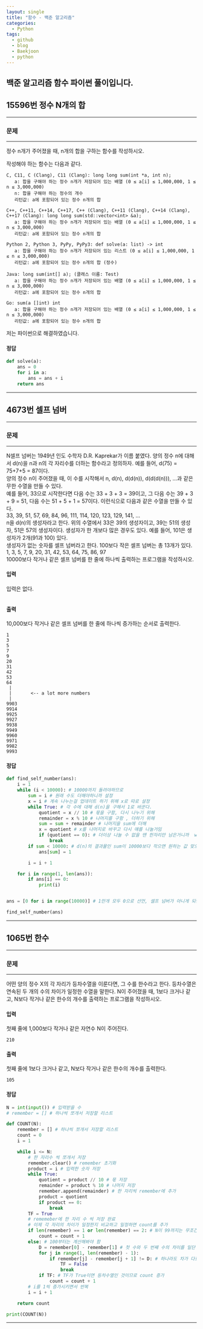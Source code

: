 ```yaml
---
layout: single
title: "함수 - 백준 알고리즘"
categories:
  - Python
tags:
  - github
  - blog
  - Baekjoon
  - python
---
```

## 백준 알고리즘 함수 파이썬 풀이입니다.

## 15596번 **정수 N개의 합**
---

### 문제
---
정수 n개가 주어졌을 때, n개의 합을 구하는 함수를 작성하시오.

작성해야 하는 함수는 다음과 같다.

```
C, C11, C (Clang), C11 (Clang): long long sum(int *a, int n);
   a: 합을 구해야 하는 정수 n개가 저장되어 있는 배열 (0 ≤ a[i] ≤ 1,000,000, 1 ≤ n ≤ 3,000,000)
   n: 합을 구해야 하는 정수의 개수
   리턴값: a에 포함되어 있는 정수 n개의 합

C++, C++11, C++14, C++17, C++ (Clang), C++11 (Clang), C++14 (Clang), C++17 (Clang): long long sum(std::vector<int> &a);
   a: 합을 구해야 하는 정수 n개가 저장되어 있는 배열 (0 ≤ a[i] ≤ 1,000,000, 1 ≤ n ≤ 3,000,000)
   리턴값: a에 포함되어 있는 정수 n개의 합

Python 2, Python 3, PyPy, PyPy3: def solve(a: list) -> int
   a: 합을 구해야 하는 정수 n개가 저장되어 있는 리스트 (0 ≤ a[i] ≤ 1,000,000, 1 ≤ n ≤ 3,000,000)
   리턴값: a에 포함되어 있는 정수 n개의 합 (정수)

Java: long sum(int[] a); (클래스 이름: Test)
   a: 합을 구해야 하는 정수 n개가 저장되어 있는 배열 (0 ≤ a[i] ≤ 1,000,000, 1 ≤ n ≤ 3,000,000)
   리턴값: a에 포함되어 있는 정수 n개의 합

Go: sum(a []int) int
   a: 합을 구해야 하는 정수 n개가 저장되어 있는 배열 (0 ≤ a[i] ≤ 1,000,000, 1 ≤ n ≤ 3,000,000)
   리턴값: a에 포함되어 있는 정수 n개의 합
```  
저는 파이썬으로 해결하였습니다.  

#### 정답
```python
def solve(a):
    ans = 0
    for i in a:
        ans = ans + i
    return ans
```
---

## 4673번 **셀프 넘버**
---

### 문제
---
N셀프 넘버는 1949년 인도 수학자 D.R. Kaprekar가 이름 붙였다. 양의 정수 n에 대해서 d(n)을 n과 n의 각 자리수를 더하는 함수라고 정의하자. 예를 들어, d(75) = 75+7+5 = 87이다.  
양의 정수 n이 주어졌을 때, 이 수를 시작해서 n, d(n), d(d(n)), d(d(d(n))), ...과 같은 무한 수열을 만들 수 있다.  
예를 들어, 33으로 시작한다면 다음 수는 33 + 3 + 3 = 39이고, 그 다음 수는 39 + 3 + 9 = 51, 다음 수는 51 + 5 + 1 = 57이다. 이런식으로 다음과 같은 수열을 만들 수 있다.  
33, 39, 51, 57, 69, 84, 96, 111, 114, 120, 123, 129, 141, ...  
n을 d(n)의 생성자라고 한다. 위의 수열에서 33은 39의 생성자이고, 39는 51의 생성자, 51은 57의 생성자이다. 생성자가 한 개보다 많은 경우도 있다. 예를 들어, 101은 생성자가 2개(91과 100) 있다.  
생성자가 없는 숫자를 셀프 넘버라고 한다. 100보다 작은 셀프 넘버는 총 13개가 있다.  
 1, 3, 5, 7, 9, 20, 31, 42, 53, 64, 75, 86, 97  
10000보다 작거나 같은 셀프 넘버를 한 줄에 하나씩 출력하는 프로그램을 작성하시오.  

#### 입력
입력은 없다.  
```

```

#### 출력
10,000보다 작거나 같은 셀프 넘버를 한 줄에 하나씩 증가하는 순서로 출력한다.  
```
1
3
5
7
9
20
31
42
53
64
 |
 |       <-- a lot more numbers
 |
9903
9914
9925
9927
9938
9949
9960
9971
9982
9993
```

#### 정답
```python
def find_self_number(ans):
    i = 1
    while (i < 10000): # 10000까지 돌려야하므로
        sum = i # 원래 수도 더해야하니까 설정
        x = i # 계속 나누는걸 업데이트 하기 위해 x로 따로 설정
        while True: # 각 수에 대해 d(n)을 구해서 1로 바꾼다.
            quotient = x // 10 # 몫을 구함, 다시 나누기 위해
            remainder = x % 10 # 나머지를 구함 , 더하기 위해
            sum = sum + remainder # 나머지을 sum에 더해
            x = quotient # x를 나머지로 바꾸고 다시 얘를 나눌거임
            if (quotient == 0): # 더이상 나눌 수 없을 땐 한자리만 남은거니까  while 탈출
                break
        if sum < 10000: # d(n)의 결과물인 sum이 10000보다 작으면 원하는 값 맞으니까 1로 바꾼다.
            ans[sum] = 1

        i = i + 1

    for i in range(1, len(ans)):
        if ans[i] == 0:
            print(i)


ans = [0 for i in range(10000)] # 1만개 모두 0으로 선언, 셀프 넘버가 아니게 되면 1로 바꿀거고 다 끝나며 0인것만 출력할 것

find_self_number(ans)
```
---

## 1065번 **한수**
---

### 문제
---
어떤 양의 정수 X의 각 자리가 등차수열을 이룬다면, 그 수를 한수라고 한다. 등차수열은 연속된 두 개의 수의 차이가 일정한 수열을 말한다. N이 주어졌을 때, 1보다 크거나 같고, N보다 작거나 같은 한수의 개수를 출력하는 프로그램을 작성하시오.  

#### 입력
첫째 줄에 1,000보다 작거나 같은 자연수 N이 주어진다.  
```
210
```

#### 출력
첫째 줄에 1보다 크거나 같고, N보다 작거나 같은 한수의 개수를 출력한다.  
```
105
```

#### 정답
```python
N = int(input()) # 입력받을 수
# remember = [] # 하나씩 쪼개서 저장할 리스트

def COUNT(N):
    remember = [] # 하나씩 쪼개서 저장할 리스트
    count = 0
    i = 1

    while i <= N:
        # 한 자리수 씩 쪼개서 저장
        remember.clear() # remember 초기화
        product = i # 입력한 숫자 저장
        while True:
            quotient = product // 10 # 몫 저장
            remainder = product % 10 # 나머지 저장
            remember.append(remainder) # 한 자리씩 remember에 추가
            product = quotient
            if product == 0:
                break
        TF = True
        # rememeber에 한 자리 수 씩 저장 완료
        # 이제 각 자리의 차이가 일정한지 비교하고 일정하면 count를 추가
        if len(remember) == 1 or len(remember) == 2: # N이 99까지는 무조건 1 count
            count = count + 1
        else: # 100부터는 계산해봐야 함
            D = remember[0] - remember[1] # 첫 수와 두 번째 수의 차이를 일단 D로 정의하고 비교할 것임
            for j in range(1, len(remember) - 1):
                if remember[j] - remember[j + 1] != D: # 하나라도 차가 다르면 TF를 False로 바꾸고 탈출
                    TF = False
                    break
            if TF: # TF가 True이면 등차수열인 것이므로 count 증가
                count = count + 1
        # i를 1씩 증가시키면서 반복
        i = i + 1

    return count

print(COUNT(N))
```
---
